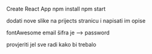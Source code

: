 Create React App
npm install
npm start

dodati nove slike na prijects stranicu i napisati im opise

fontAwesome
email
šifra je --> password

provjeriti jel sve radi kako bi trebalo
